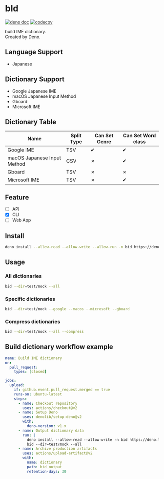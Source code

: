 # bId
[![deno doc](https://doc.deno.land/badge.svg)](https://doc.deno.land/https/deno.land/x/bid/mod.ts)
[![codecov](https://codecov.io/github/windchime-yk/bid/graph/badge.svg?token=CVL3AFDJQQ)](https://codecov.io/github/windchime-yk/bid)

build IME dictionary.  
Created by Deno.

## Language Support

- Japanese

## Dictionary Support

- Google Japanese IME
- macOS Japanese Input Method
- Gboard
- Microsoft IME

## Dictionary Table

| Name                          | Split Type | Can Set Genre | Can Set Word class |
| ----------------------------- | ---------- | ------------- | ------------------ |
| Google IME                    | TSV        | ✔             | ✔                  |
| macOS Japanese Input Method   | CSV        | ✗             | ✔                  |
| Gboard                        | TSV        | ✗             | ✗                  |
| Microsoft IME                 | TSV        | ✗             | ✔                  |

## Feature

- [ ] API
- [x] CLI
- [ ] Web App

## Install
``` bash
deno install --allow-read --allow-write --allow-run -n bid https://deno.land/x/bid/cli.ts
```

## Usage
### All dictionaries
``` bash
bid --dir=test/mock --all
```

### Specific dictionaries
``` bash
bid --dir=test/mock --google --macos --microsoft --gboard
```

### Compress dictionaries
``` bash
bid --dir=test/mock --all --compress
```

## Build dictionary workflow example
``` yml
name: Build IME dictionary
on:
  pull_request:
    types: [closed]

jobs:
  upload:
    if: github.event.pull_request.merged == true
    runs-on: ubuntu-latest
    steps:
      - name: Checkout repository
        uses: actions/checkout@v2
      - name: Setup Deno
        uses: denolib/setup-deno@v2
        with:
          deno-version: v1.x
      - name: Output dictionary data
        run: |
          deno install --allow-read --allow-write -n bid https://deno.land/x/bid/cli.ts
          bid --dir=test/mock --all
      - name: Archive production artifacts
        uses: actions/upload-artifact@v2
        with:
          name: dictionary
          path: bid_output
          retention-days: 30
```
